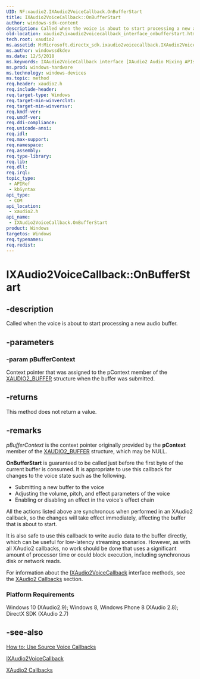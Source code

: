 ```yaml
---
UID: NF:xaudio2.IXAudio2VoiceCallback.OnBufferStart
title: IXAudio2VoiceCallback::OnBufferStart
author: windows-sdk-content
description: Called when the voice is about to start processing a new audio buffer.
old-location: xaudio2\ixaudio2voicecallback_interface_onbufferstart.htm
tech.root: xaudio2
ms.assetid: M:Microsoft.directx_sdk.ixaudio2voicecallback.IXAudio2VoiceCallback.OnBufferStart(void)
ms.author: windowssdkdev
ms.date: 12/5/2018
ms.keywords: IXAudio2VoiceCallback interface [XAudio2 Audio Mixing APIs],OnBufferStart method, IXAudio2VoiceCallback.OnBufferStart, IXAudio2VoiceCallback::OnBufferStart, OnBufferStart, OnBufferStart method [XAudio2 Audio Mixing APIs], OnBufferStart method [XAudio2 Audio Mixing APIs],IXAudio2VoiceCallback interface, xaudio2.ixaudio2voicecallback_interface_onbufferstart, xaudio2/IXAudio2VoiceCallback::OnBufferStart
ms.prod: windows-hardware
ms.technology: windows-devices
ms.topic: method
req.header: xaudio2.h
req.include-header: 
req.target-type: Windows
req.target-min-winverclnt: 
req.target-min-winversvr: 
req.kmdf-ver: 
req.umdf-ver: 
req.ddi-compliance: 
req.unicode-ansi: 
req.idl: 
req.max-support: 
req.namespace: 
req.assembly: 
req.type-library: 
req.lib: 
req.dll: 
req.irql: 
topic_type:
 - APIRef
 - kbSyntax
api_type:
 - COM
api_location:
 - xaudio2.h
api_name:
 - IXAudio2VoiceCallback.OnBufferStart
product: Windows
targetos: Windows
req.typenames: 
req.redist: 
---
```


# IXAudio2VoiceCallback::OnBufferStart


## -description


Called when the voice is about to start processing a new audio buffer.


## -parameters




### -param pBufferContext

Context pointer that was assigned to the pContext member of the <a href="https://msdn.microsoft.com/en-us/library/Ee419228(v=VS.85).aspx">XAUDIO2_BUFFER</a> structure when the buffer was submitted.


## -returns



This method does not return a value.




## -remarks



<i>pBufferContext</i> is the context pointer originally provided by the <b>pContext</b> member of the <a href="https://msdn.microsoft.com/en-us/library/Ee419228(v=VS.85).aspx">XAUDIO2_BUFFER</a> structure, which may be NULL.



<b>OnBufferStart</b> is guaranteed to be called just before the first byte of the current buffer is consumed. It is appropriate to use this callback for changes to the voice state such as the following.

<ul>
<li>Submitting a new buffer to the voice

</li>
<li>Adjusting the volume, pitch, and effect parameters of the voice

</li>
<li>Enabling or disabling an effect in the voice's effect chain</li>
</ul>All the actions listed above are synchronous when performed in an XAudio2 callback, so the changes will take effect immediately, affecting the buffer that is about to start.



It is also safe to use this callback to write audio data to the buffer directly, which can be useful for low-latency streaming scenarios. However, as with all XAudio2 callbacks, no work should be done that uses a significant amount of processor time or could block execution, including synchronous disk or network reads.



For information about the <a href="https://msdn.microsoft.com/en-us/library/Ee415919(v=VS.85).aspx">IXAudio2VoiceCallback</a> interface methods, see the <a href="https://msdn.microsoft.com/4fbd4229-f7ac-33b3-b4b7-f09150a60598">XAudio2 Callbacks</a> section.



<h3><a id="Platform_Requirements"></a><a id="platform_requirements"></a><a id="PLATFORM_REQUIREMENTS"></a>Platform Requirements</h3>
Windows 10 (XAudio2.9); Windows 8, Windows Phone 8 (XAudio 2.8); DirectX SDK (XAudio 2.7)




## -see-also




<a href="https://msdn.microsoft.com/0bace0c5-9171-efd8-9a38-2c2b3452f73f">How to: Use Source Voice Callbacks</a>



<a href="https://msdn.microsoft.com/en-us/library/Ee415919(v=VS.85).aspx">IXAudio2VoiceCallback</a>



<a href="https://msdn.microsoft.com/4fbd4229-f7ac-33b3-b4b7-f09150a60598">XAudio2 Callbacks</a>
 

 


